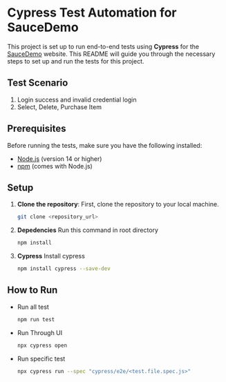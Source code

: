 # Cypress Test Automation for SauceDemo

This project is set up to run end-to-end tests using **Cypress** for the [SauceDemo](https://www.saucedemo.com/) website. This README will guide you through the necessary steps to set up and run the tests for this project.

## Test Scenario
1. Login success and invalid credential login 
2. Select, Delete, Purchase Item

## Prerequisites

Before running the tests, make sure you have the following installed:

- [Node.js](https://nodejs.org/) (version 14 or higher)
- [npm](https://www.npmjs.com/) (comes with Node.js)

## Setup

1. **Clone the repository**:
   First, clone the repository to your local machine.

   ```bash
   git clone <repository_url>
   ```
2. **Depedencies**
    Run this command in root directory
    
    ```bash
    npm install
    ```
3. **Cypress**
    Install cypress
    
    ```bash
    npm install cypress --save-dev
    ```

## How to Run
- Run all test 
    ```bash
    npm run test
    ```
- Run Through UI
    ```bash
    npx cypress open
    ```
- Run specific test
    ```bash 
    npx cypress run --spec "cypress/e2e/<test.file.spec.js>"
    ```

